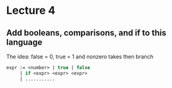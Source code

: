 # Lecture 4

## Add booleans, comparisons, and if to this language 

The idea: false = 0, true = 1 and nonzero takes then branch
```ocaml
expr := <number> | true | false
     | if <expr> <expr> <expr>
     | ...........
```